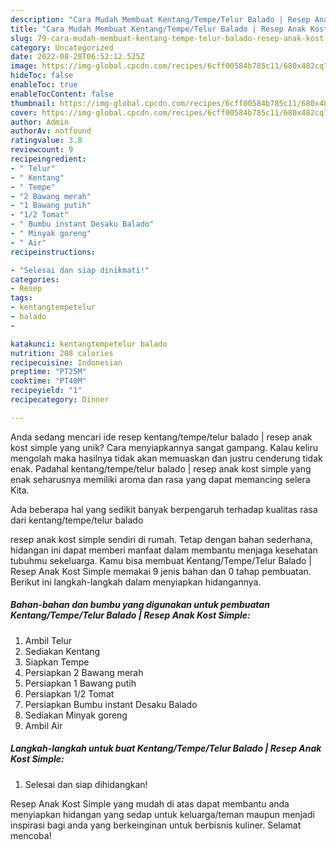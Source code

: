 ```yaml
---
description: "Cara Mudah Membuat Kentang/Tempe/Telur Balado | Resep Anak Kost Simple yang Lezat Sekali"
title: "Cara Mudah Membuat Kentang/Tempe/Telur Balado | Resep Anak Kost Simple yang Lezat Sekali"
slug: 79-cara-mudah-membuat-kentang-tempe-telur-balado-resep-anak-kost-simple-yang-lezat-sekali
category: Uncategorized
date: 2022-08-28T06:52:12.525Z
image: https://img-global.cpcdn.com/recipes/6cff00584b785c11/680x482cq70/kentangtempetelur-balado-resep-anak-kost-simple-foto-resep-utama.jpg
hideToc: false
enableToc: true
enableTocContent: false
thumbnail: https://img-global.cpcdn.com/recipes/6cff00584b785c11/680x482cq70/kentangtempetelur-balado-resep-anak-kost-simple-foto-resep-utama.jpg
cover: https://img-global.cpcdn.com/recipes/6cff00584b785c11/680x482cq70/kentangtempetelur-balado-resep-anak-kost-simple-foto-resep-utama.jpg
author: Admin
authorAv: notfound
ratingvalue: 3.8
reviewcount: 9
recipeingredient:
- " Telur"
- " Kentang"
- " Tempe"
- "2 Bawang merah"
- "1 Bawang putih"
- "1/2 Tomat"
- " Bumbu instant Desaku Balado"
- " Minyak goreng"
- " Air"
recipeinstructions:

- "Selesai dan siap dinikmati!"
categories:
- Resep
tags:
- kentangtempetelur
- balado
- 

katakunci: kentangtempetelur balado  
nutrition: 208 calories
recipecuisine: Indonesian
preptime: "PT25M"
cooktime: "PT40M"
recipeyield: "1"
recipecategory: Dinner

---
```





Anda sedang mencari ide resep kentang/tempe/telur balado | resep anak kost simple yang unik? Cara menyiapkannya sangat gampang. Kalau keliru mengolah maka hasilnya tidak akan memuaskan dan justru cenderung tidak enak. Padahal kentang/tempe/telur balado | resep anak kost simple yang enak seharusnya memiliki aroma dan rasa yang dapat memancing selera Kita.





Ada beberapa hal yang sedikit banyak berpengaruh terhadap kualitas rasa dari kentang/tempe/telur balado 





 resep anak kost simple sendiri di rumah. Tetap dengan bahan sederhana, hidangan ini dapat memberi manfaat dalam membantu menjaga kesehatan tubuhmu sekeluarga. Kamu bisa membuat Kentang/Tempe/Telur Balado | Resep Anak Kost Simple memakai 9 jenis bahan dan 0 tahap pembuatan. Berikut ini langkah-langkah dalam menyiapkan hidangannya.

<!--inarticleads1-->

##### Bahan-bahan dan bumbu yang digunakan untuk pembuatan Kentang/Tempe/Telur Balado | Resep Anak Kost Simple:

1. Ambil  Telur
1. Sediakan  Kentang
1. Siapkan  Tempe
1. Persiapkan 2 Bawang merah
1. Persiapkan 1 Bawang putih
1. Persiapkan 1/2 Tomat
1. Persiapkan  Bumbu instant Desaku Balado
1. Sediakan  Minyak goreng
1. Ambil  Air




<!--inarticleads2-->

##### Langkah-langkah untuk buat Kentang/Tempe/Telur Balado | Resep Anak Kost Simple:


1. Selesai dan siap dihidangkan!



 Resep Anak Kost Simple yang mudah di atas dapat membantu anda menyiapkan hidangan yang sedap untuk keluarga/teman maupun menjadi inspirasi bagi anda yang berkeinginan untuk berbisnis kuliner. Selamat mencoba!
